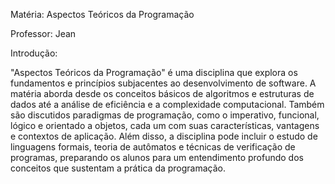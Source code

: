 Matéria: Aspectos Teóricos da Programação

Professor: Jean

Introdução:

"Aspectos Teóricos da Programação" é uma disciplina que explora os fundamentos e princípios subjacentes ao desenvolvimento de software. A matéria aborda desde os conceitos básicos de algoritmos e estruturas de dados até a análise de eficiência e a complexidade computacional. Também são discutidos paradigmas de programação, como o imperativo, funcional, lógico e orientado a objetos, cada um com suas características, vantagens e contextos de aplicação. Além disso, a disciplina pode incluir o estudo de linguagens formais, teoria de autômatos e técnicas de verificação de programas, preparando os alunos para um entendimento profundo dos conceitos que sustentam a prática da programação.